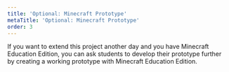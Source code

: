 ```yaml
---
title: 'Optional: Minecraft Prototype'
metaTitle: 'Optional: Minecraft Prototype'
order: 3
---
```


If you want to extend this project another day and you have Minecraft Education Edition, you can ask students to develop their prototype further by creating a working prototype with Minecraft Education Edition.